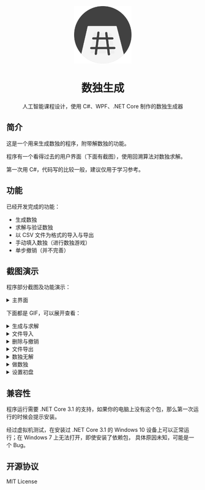 <p align="center">
  <img width="150px"  src="Docs/Logo.svg" />
</p>

<h1 align="center">数独生成</h1>
<p align="center">人工智能课程设计，使用 C#、WPF、.NET Core 制作的数独生成器</p>

## 简介

这是一个用来生成数独的程序，附带解数独的功能。

程序有一个看得过去的用户界面（下面有截图），使用回溯算法对数独求解。

第一次用 C#，代码写的比较一般，建议仅用于学习参考。

## 功能

已经开发完成的功能：

- 生成数独
- 求解与验证数独
- 以 CSV 文件为格式的导入与导出
- 手动填入数独（进行数独游戏）
- 单步撤销（并不完善）

## 截图演示

程序部分截图及功能演示：

<details>
     <summary>主界面</summary>

![主界面](Docs/主界面.png)

</details>

下面都是 GIF，可以展开查看：

<details>
     <summary>生成与求解</summary>

![生成与求解](Docs/生成与求解.gif)

</details>

<details>
     <summary>文件导入</summary>

![文件导入](Docs/文件导入.gif)

</details>

<details>
     <summary>删除与撤销</summary>

![删除与撤销](Docs/删除与撤销.gif)

</details>

<details>
     <summary>文件导出</summary>

![文件导出](Docs/文件导出.gif)

</details>

<details>
     <summary>数独无解</summary>

![数独无解](Docs/数独无解.gif)

</details>

<details>
     <summary>做数独</summary>

![做数独](Docs/做数独.gif)

</details>

<details>
     <summary>设置初盘</summary>

![设置初盘](Docs/设置初盘.gif)

</details>

## 兼容性

程序运行需要 .NET Core 3.1 的支持，如果你的电脑上没有这个包，那么第一次运行的时候会提示安装。

经过虚拟机测试，在安装过 .NET Core 3.1 的 Windows 10 设备上可以正常运行；在 Windows 7 上无法打开，即使安装了依赖包， 具体原因未知，可能是一个 Bug。

## 开源协议

MIT License
